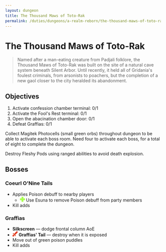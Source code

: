 ```yaml
---
layout: dungeon
title: The Thousand Maws of Toto-Rak
permalink: /duties/dungeons/a-realm-reborn/the-thousand-maws-of-toto-rak
---
```


# The Thousand Maws of Toto-Rak

> Named after a man-eating creature from Padjali folklore, the Thousand Maws of Toto-Rak was built on the site of a natural cave system beneath Silent Arbor. Until recently, it held all of Gridania's foulest criminals, from arsonists to poachers, but the completion of a new gaol closer to the city heralded its abandonment.

## Objectives

1. Activate confession chamber terminal: 0/1
2. Activate the Fool's Rest terminal: 0/1
3. Open the abacination chamber door: 0/1
4. Defeat Graffias: 0/1

Collect Magitek Photocells (small green orbs) throughout dungeon to be able to activate each boss room. Need four to activate each boss, for a total of eight to complete the dungeon.

Destroy Fleshy Pods using ranged abilities to avoid death explosion.

## Bosses

### Coeurl O'Nine Tails

- Applies Poison debuff to nearby players
  - ![](/assets/icons/role-healer.png) Use Esuna to remove Poison debuff from party members
- Kill adds

### Graffias

- **Silkscreen** — dodge frontal column AoE
- ![](/assets/icons/role-dps.png) **Graffias' Tail** — destroy when it is exposed
- Move out of green poison puddles
- Kill adds


